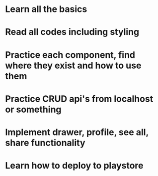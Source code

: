 # Learn all the basics
# Read all codes including styling
# Practice each component, find where they exist and how to use them
# Practice CRUD api's from localhost or something
# Implement drawer, profile, see all, share functionality
# Learn how to deploy to playstore
